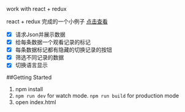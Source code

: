 work with react + redux

react + redux 完成的一个小例子
[点击查看](http://frezc.github.io/AnimeList-in-React-Redux)

- [x] 请求Json并展示数据
- [x] 给每条数据一个观看记录的标记
- [x] 每条数据标记都有隐藏的切换记录的按钮
- [x] 筛选不同记录的数据
- [x] 切换语言显示

##Getting Started

1. npm install
2. ```npm run dev``` for watch mode. ```npm run build``` for production mode
3. open index.html